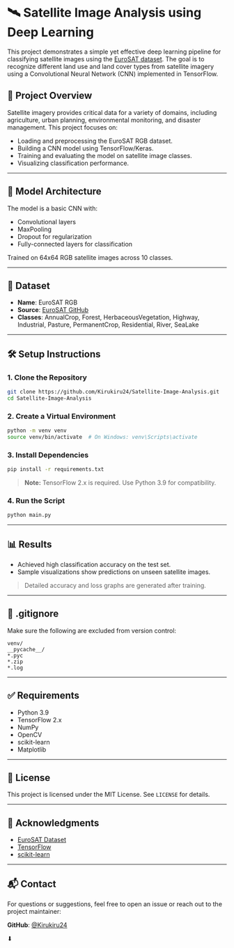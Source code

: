 
# 🛰️ Satellite Image Analysis using Deep Learning

This project demonstrates a simple yet effective deep learning pipeline for classifying satellite images using the [EuroSAT dataset](https://github.com/phelber/eurosat). The goal is to recognize different land use and land cover types from satellite imagery using a Convolutional Neural Network (CNN) implemented in TensorFlow.

## 📌 Project Overview

Satellite imagery provides critical data for a variety of domains, including agriculture, urban planning, environmental monitoring, and disaster management. This project focuses on:

- Loading and preprocessing the EuroSAT RGB dataset.
- Building a CNN model using TensorFlow/Keras.
- Training and evaluating the model on satellite image classes.
- Visualizing classification performance.

---

## 🧠 Model Architecture

The model is a basic CNN with:

- Convolutional layers
- MaxPooling
- Dropout for regularization
- Fully-connected layers for classification

Trained on 64x64 RGB satellite images across 10 classes.

---

## 📂 Dataset

- **Name**: EuroSAT RGB
- **Source**: [EuroSAT GitHub](https://github.com/phelber/eurosat)
- **Classes**: AnnualCrop, Forest, HerbaceousVegetation, Highway, Industrial, Pasture, PermanentCrop, Residential, River, SeaLake

---

## 🛠️ Setup Instructions

### 1. Clone the Repository

```bash
git clone https://github.com/Kirukiru24/Satellite-Image-Analysis.git
cd Satellite-Image-Analysis
```

### 2. Create a Virtual Environment

```bash
python -m venv venv
source venv/bin/activate  # On Windows: venv\Scripts\activate
```

### 3. Install Dependencies

```bash
pip install -r requirements.txt
```

> **Note:** TensorFlow 2.x is required. Use Python 3.9 for compatibility.

### 4. Run the Script

```bash
python main.py
```

---

## 📊 Results

- Achieved high classification accuracy on the test set.
- Sample visualizations show predictions on unseen satellite images.

> Detailed accuracy and loss graphs are generated after training.

---

## 🚫 .gitignore

Make sure the following are excluded from version control:

```gitignore
venv/
__pycache__/
*.pyc
*.zip
*.log
```

---

## ✅ Requirements

- Python 3.9
- TensorFlow 2.x
- NumPy
- OpenCV
- scikit-learn
- Matplotlib

---

## 📘 License

This project is licensed under the MIT License. See `LICENSE` for details.

---

## 🙌 Acknowledgments

- [EuroSAT Dataset](https://github.com/phelber/eurosat)
- [TensorFlow](https://www.tensorflow.org/)
- [scikit-learn](https://scikit-learn.org/)

---

## 📬 Contact

For questions or suggestions, feel free to open an issue or reach out to the project maintainer:

**GitHub**: [@Kirukiru24](https://github.com/Kirukiru24)

⬇
